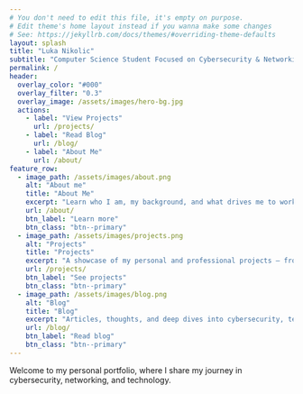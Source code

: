 ```yaml
---
# You don't need to edit this file, it's empty on purpose.
# Edit theme's home layout instead if you wanna make some changes
# See: https://jekyllrb.com/docs/themes/#overriding-theme-defaults
layout: splash
title: "Luka Nikolic"
subtitle: "Computer Science Student Focused on Cybersecurity & Networking"
permalink: /
header:
  overlay_color: "#000"
  overlay_filter: "0.3"
  overlay_image: /assets/images/hero-bg.jpg
  actions:
    - label: "View Projects"
      url: /projects/
    - label: "Read Blog"
      url: /blog/
    - label: "About Me"
      url: /about/
feature_row:
  - image_path: /assets/images/about.png
    alt: "About me"
    title: "About Me"
    excerpt: "Learn who I am, my background, and what drives me to work in cybersecurity and tech."
    url: /about/
    btn_label: "Learn more"
    btn_class: "btn--primary"
  - image_path: /assets/images/projects.png
    alt: "Projects"
    title: "Projects"
    excerpt: "A showcase of my personal and professional projects — from networks to security labs."
    url: /projects/
    btn_label: "See projects"
    btn_class: "btn--primary"
  - image_path: /assets/images/blog.png
    alt: "Blog"
    title: "Blog"
    excerpt: "Articles, thoughts, and deep dives into cybersecurity, technology, and the internet."
    url: /blog/
    btn_label: "Read blog"
    btn_class: "btn--primary"
---
```


Welcome to my personal portfolio, where I share my journey in cybersecurity, networking, and technology.
